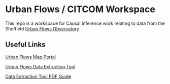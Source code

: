 # Urban Flows / CITCOM Workspace

This repo is a workspace for Causal Inference work relating to data from the Sheffield [Urban Flows Observatory](https://urbanflows.ac.uk/)

## Useful Links

[Urban Flows Map Portal](https://sheffield-portal.urbanflows.ac.uk/uflobin/sufoPortal)

[Urban Flows Data Extraction Tool](https://sheffield-portal.urbanflows.ac.uk/uflobin/sufoDXT)

[Data Extraction Tool PDF Guide](https://github.com/CITCOM-project/UrbanFlows/blob/main/ufDXT_Guide.pdf)
